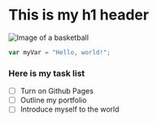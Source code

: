 # This is my h1 header

![Image of a basketball](https://media.blitsy.com/wp-content/uploads/2022/02/How-Do-You-Draw-a-Basketball.jpg)

``` javascript
var myVar = "Hello, world!";
```

### Here is my task list
- [ ] Turn on Github Pages
- [ ] Outline my portfolio
- [ ] Introduce myself to the world
